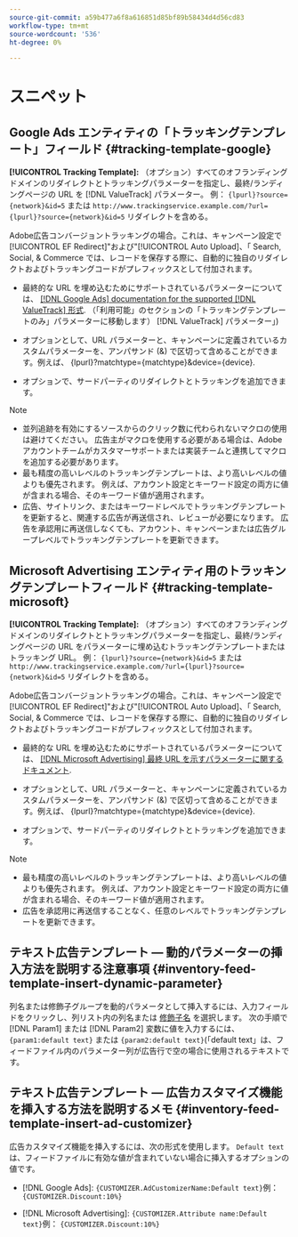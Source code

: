 ```yaml
---
source-git-commit: a59b477a6f8a616851d85bf89b58434d4d56cd83
workflow-type: tm+mt
source-wordcount: '536'
ht-degree: 0%

---
```

# スニペット

## Google Ads エンティティの「トラッキングテンプレート」フィールド {#tracking-template-google}

<!-- Duplicated from include file because one file has multiple occurrences, which ExL doesn't support. -->

**[!UICONTROL Tracking Template]:** （オプション）すべてのオフランディングドメインのリダイレクトとトラッキングパラメーターを指定し、最終/ランディングページの URL を [!DNL ValueTrack] パラメーター。 例： `{lpurl}?source={network}&id=5` または `http://www.trackingservice.example.com/?url={lpurl}?source={network}&id=5` リダイレクトを含める。

Adobe広告コンバージョントラッキングの場合。これは、キャンペーン設定で[!UICONTROL EF Redirect]&quot;および&quot;[!UICONTROL Auto Upload]、「 Search, Social, &amp; Commerce では、レコードを保存する際に、自動的に独自のリダイレクトおよびトラッキングコードがプレフィックスとして付加されます。

* 最終的な URL を埋め込むためにサポートされているパラメーターについては、 [[!DNL Google Ads] documentation for the supported [!DNL ValueTrack] 形式](https://support.google.com/google-ads/answer/6305348). （「利用可能」のセクションの「トラッキングテンプレートのみ」パラメーターに移動します） [!DNL ValueTrack] パラメーター」)

* オプションとして、URL パラメーターと、キャンペーンに定義されているカスタムパラメーターを、アンパサンド (&amp;) で区切って含めることができます。例えば、 {lpurl}?matchtype={matchtype}&amp;device={device}.

* オプションで、サードパーティのリダイレクトとトラッキングを追加できます。

>[!NOTE]
>
>* 並列追跡を有効にするソースからのクリック数に代わられないマクロの使用は避けてください。 広告主がマクロを使用する必要がある場合は、Adobeアカウントチームがカスタマーサポートまたは実装チームと連携してマクロを追加する必要があります。
>* 最も精度の高いレベルのトラッキングテンプレートは、より高いレベルの値よりも優先されます。 例えば、アカウント設定とキーワード設定の両方に値が含まれる場合、そのキーワード値が適用されます。
>* 広告、サイトリンク、またはキーワードレベルでトラッキングテンプレートを更新すると、関連する広告が再送信され、レビューが必要になります。 広告を承認用に再送信しなくても、アカウント、キャンペーンまたは広告グループレベルでトラッキングテンプレートを更新できます。

## Microsoft Advertising エンティティ用のトラッキングテンプレートフィールド {#tracking-template-microsoft}

<!-- Search CRUD and bulk edit of Microsoft entity settings -->

**[!UICONTROL Tracking Template]:** （オプション）すべてのオフランディングドメインのリダイレクトとトラッキングパラメーターを指定し、最終/ランディングページの URL をパラメーターに埋め込むトラッキングテンプレートまたはトラッキング URL。 例： `{lpurl}?source={network}&id=5` または `http://www.trackingservice.example.com/?url={lpurl}?source={network}&id=5` リダイレクトを含める。

Adobe広告コンバージョントラッキングの場合。これは、キャンペーン設定で[!UICONTROL EF Redirect]&quot;および&quot;[!UICONTROL Auto Upload]、「 Search, Social, &amp; Commerce では、レコードを保存する際に、自動的に独自のリダイレクトおよびトラッキングコードがプレフィックスとして付加されます。

* 最終的な URL を埋め込むためにサポートされているパラメーターについては、 [[!DNL Microsoft Advertising] 最終 URL を示すパラメーターに関するドキュメント](https://help.ads.microsoft.com/#apex/3/en/56799).

* オプションとして、URL パラメーターと、キャンペーンに定義されているカスタムパラメーターを、アンパサンド (&amp;) で区切って含めることができます。例えば、 {lpurl}?matchtype={matchtype}&amp;device={device}.

* オプションで、サードパーティのリダイレクトとトラッキングを追加できます。

<!-- Some entities may need additional/different notes. Try to keep this applicable to all MS entities. -->

>[!NOTE]
>
>* 最も精度の高いレベルのトラッキングテンプレートは、より高いレベルの値よりも優先されます。 例えば、アカウント設定とキーワード設定の両方に値が含まれる場合、そのキーワード値が適用されます。
>* 広告を承認用に再送信することなく、任意のレベルでトラッキングテンプレートを更新できます。

## テキスト広告テンプレート — 動的パラメーターの挿入方法を説明する注意事項 {#inventory-feed-template-insert-dynamic-parameter}

列名または修飾子グループを動的パラメータとして挿入するには、入力フィールドをクリックし、列リスト内の列名または [修飾子名](/help/search-social-commerce/campaign-management/inventory-feeds/modifiers-manage.md) を選択します。 次の手順で [!DNL Param1] または [!DNL Param2] 変数に値を入力するには、 `{param1:default text}` または `{param2:default text}`(「default text」は、フィードファイル内のパラメーター列が広告行で空の場合に使用されるテキストです。

## テキスト広告テンプレート — 広告カスタマイズ機能を挿入する方法を説明するメモ {#inventory-feed-template-insert-ad-customizer}

広告カスタマイズ機能を挿入するには、次の形式を使用します。 `Default text` は、フィードファイルに有効な値が含まれていない場合に挿入するオプションの値です。

* [!DNL Google Ads]: `{CUSTOMIZER.AdCustomizerName:Default text}`例： `{CUSTOMIZER.Discount:10%}`

* [!DNL Microsoft Advertising]: `{CUSTOMIZER.Attribute name:Default text}`例： `{CUSTOMIZER.Discount:10%}`

